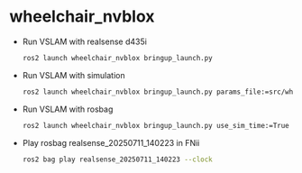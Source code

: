 # wheelchair_nvblox

- Run VSLAM with realsense d435i

  ```bash
  ros2 launch wheelchair_nvblox bringup_launch.py
  ```

- Run VSLAM with simulation

  ```bash
  ros2 launch wheelchair_nvblox bringup_launch.py params_file:=src/wheelchair_nvblox/params/simulation/realsense.yaml use_sim_time:=True slam:=False world:=simulation_20250707
  ```

- Run VSLAM with rosbag

  ```bash
  ros2 launch wheelchair_nvblox bringup_launch.py use_sim_time:=True slam:=False world:=fnii_20250711
  ```

- Play rosbag realsense_20250711_140223 in FNii

  ```bash
  ros2 bag play realsense_20250711_140223 --clock
  ```

